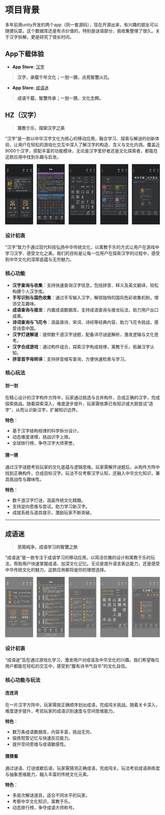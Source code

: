 # 项目背景
多年前用unity开发的两个app（同一套源码），现在开源出来，有兴趣的朋友可以随便玩耍。这个数据库还是有点价值的，特别是谜语部分，我收集整理了很久。关于汉字拆解，更是研究了很长时间。

## App下载体验

- **App Store**: [汉字](https://apps.apple.com/cn/app/%E6%B1%89%E5%AD%97/id1450896243)

> **汉字，承载千年文化；一划一猜，点亮智慧火花。**

- **App Store**: [成语迷](https://apps.apple.com/cn/app/%E6%88%90%E8%AF%AD%E8%BF%B7/id1469655291)

> **成语千载，智慧传承；一划一猜，文化生辉。**

## HZ（汉字）

> **寓教于乐，探索汉字之美**

“汉字”是一款以中华汉字文化为核心的移动应用，融合学习、探索与解谜的创新体验，让用户在轻松的游戏化交互中深入了解汉字的构造、含义与文化内涵。覆盖近9000个汉字，搭配丰富的功能模块，无论是汉字爱好者还是文化探索者，都能在这款应用中找到乐趣与启发。

<div style="display: flex; justify-content: space-between;">
  <img src="AppPreview/hz_1.jpg" width="18%">
  <img src="AppPreview/hz_2.jpg" width="18%">
  <img src="AppPreview/hz_3.jpg" width="18%">
  <img src="AppPreview/hz_4.jpg" width="18%">
  <img src="AppPreview/hz_5.jpg" width="18%">
</div>


### 设计初衷

“汉字”致力于通过现代科技弘扬中华传统文化，以寓教于乐的方式让用户在游戏中学习汉字、感受文化之美。我们的目标是让每一位用户在探索汉字的过程中，感受到中华文化的深厚底蕴与无穷魅力。

### 核心功能

- **汉字查询与收集**：支持快速查询汉字信息，包括拼音、释义及英文翻译，轻松构建个人汉字库。
- **手写识别与国色收集**：通过手写输入汉字，解锁独特的国风色彩收集机制，增添交互趣味。
- **成语查询与接龙**：内置成语数据库，支持成语查询与接龙玩法，助力用户出口成章。
- **诗词查询与飞花令**：涵盖唐诗、宋词、诗经等经典内容，助力飞花令挑战，感受诗意中国。
- **汉字灯谜解谜**：提供数千道汉字谜题，配备详尽谜底解析，激发逻辑与文化思考。
- **汉字合成游戏**：通过构件组合，探索汉字构成规律，寓教于乐，拓展汉字认知。
- **拼音首字母转译**：支持拼音缩写查询，方便快速检索与学习。

### 核心玩法

#### 划一划

在精心设计的汉字构件方阵中，玩家通过挑选与合并构件，合成正确的汉字，完成探索挑战。随着探索深入，难度逐步提升，玩家需依靠已有知识或大胆尝试“造字”，从而认识新汉字，扩展知识边界。

**特色**：
- 基于汉字结构规律的科学拆分设计。
- 动态难度递增，挑战识字上限。
- 全球排行榜，争夺汉字大师荣誉。

#### 猜一猜

通过汉字谜题考验玩家的文化底蕴与逻辑思维。玩家需解开谜题后，从构件方阵中找到正确构件，合成目标汉字。玩法不仅考察汉字认知，还融入中华文化知识，兼具挑战性与趣味性。

**特色**：
- 数千道汉字灯谜，涵盖传统文化精髓。
- 支持逆向思维与尝试，助力学习新汉字。
- 成就系统与道具提示，激励玩家不断突破。

---

## 成语迷

> **至简纯净，成语学习的智慧之旅**

“成语迷”是一款专注于成语学习的移动应用，以简洁优雅的设计和寓教于乐的玩法，帮助用户快速掌握成语、加深文化记忆。无论是提升语言表达能力，还是感受中华传统文化的魅力，这款应用都将是你的理想选择。

<div style="display: flex; justify-content: space-between;">
  <img src="AppPreview/cy_1.jpg" width="18%">
  <img src="AppPreview/cy_2.jpg" width="18%">
  <img src="AppPreview/cy_3.jpg" width="18%">
  <img src="AppPreview/cy_4.jpg" width="18%">
  <img src="AppPreview/cy_5.jpg" width="18%">
</div>

### 设计初衷

“成语迷”旨在通过游戏化学习，激发用户对成语及中华文化的兴趣。我们希望每位用户都能在轻松的交互中，感受到“腹有诗书气自华”的文化自信。

### 核心功能与玩法

#### 连连消

在一片汉字方阵中，玩家需按正确顺序划出成语，完成闯关挑战。随着关卡深入，难度逐步提升，考验玩家的成语识别速度与空间思维能力。

**特色**：
- 数万条成语数据库，内容丰富，挑战无穷。
- 锻炼短暂记忆与快速反应能力。
- 提升空间思维与成语敏感性。

#### 猜猜看

通过谜语、灯谜或歇后语，玩家需猜测正确成语，完成闯关。玩法考验成语熟练度与抽象思维能力，融入丰富的传统文化元素。

**特色**：
- 多层次解谜道具，适合不同水平的玩家。
- 考察中华文化知识，寓教于乐。
- 动态排行榜，争夺成语大师称号。

